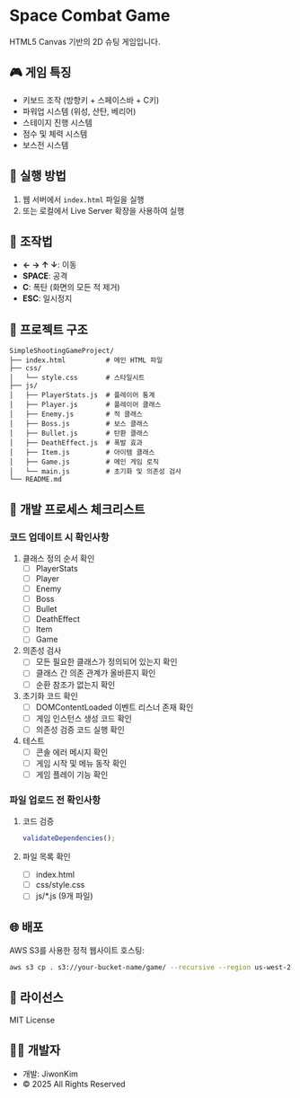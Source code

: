 # Space Combat Game

HTML5 Canvas 기반의 2D 슈팅 게임입니다.

## 🎮 게임 특징
- 키보드 조작 (방향키 + 스페이스바 + C키)
- 파워업 시스템 (위성, 산탄, 베리어)
- 스테이지 진행 시스템
- 점수 및 체력 시스템
- 보스전 시스템

## 🚀 실행 방법
1. 웹 서버에서 `index.html` 파일을 실행
2. 또는 로컬에서 Live Server 확장을 사용하여 실행

## 🎯 조작법
- **← → ↑ ↓**: 이동
- **SPACE**: 공격
- **C**: 폭탄 (화면의 모든 적 제거)
- **ESC**: 일시정지

## 📁 프로젝트 구조
```
SimpleShootingGameProject/
├── index.html          # 메인 HTML 파일
├── css/
│   └── style.css       # 스타일시트
├── js/
│   ├── PlayerStats.js  # 플레이어 통계
│   ├── Player.js       # 플레이어 클래스
│   ├── Enemy.js        # 적 클래스
│   ├── Boss.js         # 보스 클래스
│   ├── Bullet.js       # 탄환 클래스
│   ├── DeathEffect.js  # 폭발 효과
│   ├── Item.js         # 아이템 클래스
│   ├── Game.js         # 메인 게임 로직
│   └── main.js         # 초기화 및 의존성 검사
└── README.md
```

## 🔧 개발 프로세스 체크리스트

### 코드 업데이트 시 확인사항
1. 클래스 정의 순서 확인
   - [ ] PlayerStats
   - [ ] Player
   - [ ] Enemy
   - [ ] Boss
   - [ ] Bullet
   - [ ] DeathEffect
   - [ ] Item
   - [ ] Game

2. 의존성 검사
   - [ ] 모든 필요한 클래스가 정의되어 있는지 확인
   - [ ] 클래스 간 의존 관계가 올바른지 확인
   - [ ] 순환 참조가 없는지 확인

3. 초기화 코드 확인
   - [ ] DOMContentLoaded 이벤트 리스너 존재 확인
   - [ ] 게임 인스턴스 생성 코드 확인
   - [ ] 의존성 검증 코드 실행 확인

4. 테스트
   - [ ] 콘솔 에러 메시지 확인
   - [ ] 게임 시작 및 메뉴 동작 확인
   - [ ] 게임 플레이 기능 확인

### 파일 업로드 전 확인사항
1. 코드 검증
   ```javascript
   validateDependencies();
   ```

2. 파일 목록 확인
   - [ ] index.html
   - [ ] css/style.css
   - [ ] js/*.js (9개 파일)

## 🌐 배포
AWS S3를 사용한 정적 웹사이트 호스팅:
```bash
aws s3 cp . s3://your-bucket-name/game/ --recursive --region us-west-2
```

## 📝 라이선스
MIT License

## 👨‍💻 개발자
- 개발: JiwonKim
- © 2025 All Rights Reserved
